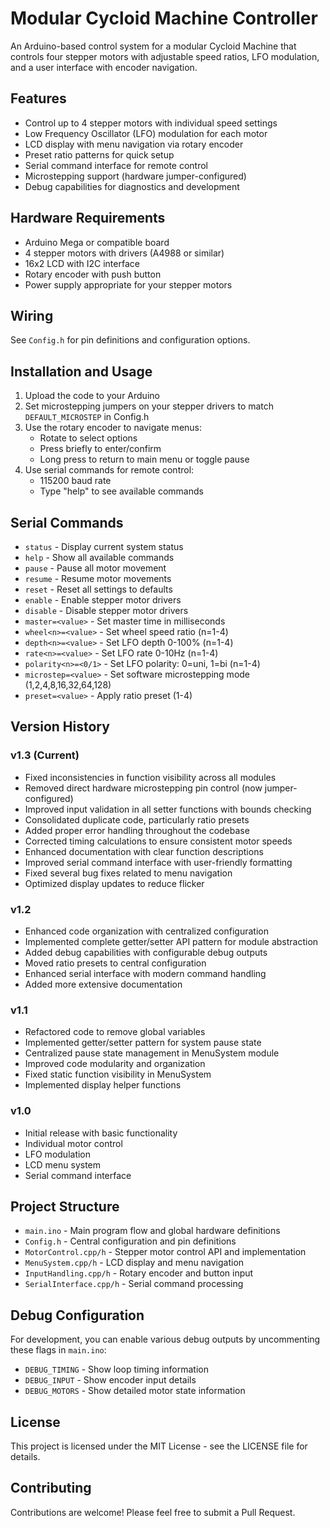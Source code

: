 # Modular Cycloid Machine Controller

An Arduino-based control system for a modular Cycloid Machine that controls four stepper motors with adjustable speed ratios, LFO modulation, and a user interface with encoder navigation.

## Features

- Control up to 4 stepper motors with individual speed settings
- Low Frequency Oscillator (LFO) modulation for each motor
- LCD display with menu navigation via rotary encoder
- Preset ratio patterns for quick setup
- Serial command interface for remote control
- Microstepping support (hardware jumper-configured)
- Debug capabilities for diagnostics and development

## Hardware Requirements

- Arduino Mega or compatible board
- 4 stepper motors with drivers (A4988 or similar)
- 16x2 LCD with I2C interface
- Rotary encoder with push button
- Power supply appropriate for your stepper motors

## Wiring

See `Config.h` for pin definitions and configuration options.

## Installation and Usage

1. Upload the code to your Arduino
2. Set microstepping jumpers on your stepper drivers to match `DEFAULT_MICROSTEP` in Config.h
3. Use the rotary encoder to navigate menus:
   - Rotate to select options
   - Press briefly to enter/confirm
   - Long press to return to main menu or toggle pause
4. Use serial commands for remote control:
   - 115200 baud rate
   - Type "help" to see available commands

## Serial Commands

- `status` - Display current system status
- `help` - Show all available commands
- `pause` - Pause all motor movement
- `resume` - Resume motor movements
- `reset` - Reset all settings to defaults
- `enable` - Enable stepper motor drivers
- `disable` - Disable stepper motor drivers
- `master=<value>` - Set master time in milliseconds
- `wheel<n>=<value>` - Set wheel speed ratio (n=1-4)
- `depth<n>=<value>` - Set LFO depth 0-100% (n=1-4)
- `rate<n>=<value>` - Set LFO rate 0-10Hz (n=1-4)
- `polarity<n>=<0/1>` - Set LFO polarity: 0=uni, 1=bi (n=1-4)
- `microstep=<value>` - Set software microstepping mode (1,2,4,8,16,32,64,128)
- `preset=<value>` - Apply ratio preset (1-4)

## Version History

### v1.3 (Current)
- Fixed inconsistencies in function visibility across all modules
- Removed direct hardware microstepping pin control (now jumper-configured)
- Improved input validation in all setter functions with bounds checking
- Consolidated duplicate code, particularly ratio presets
- Added proper error handling throughout the codebase
- Corrected timing calculations to ensure consistent motor speeds
- Enhanced documentation with clear function descriptions
- Improved serial command interface with user-friendly formatting
- Fixed several bug fixes related to menu navigation
- Optimized display updates to reduce flicker

### v1.2
- Enhanced code organization with centralized configuration
- Implemented complete getter/setter API pattern for module abstraction
- Added debug capabilities with configurable debug outputs
- Moved ratio presets to central configuration
- Enhanced serial interface with modern command handling
- Added more extensive documentation

### v1.1
- Refactored code to remove global variables
- Implemented getter/setter pattern for system pause state
- Centralized pause state management in MenuSystem module
- Improved code modularity and organization
- Fixed static function visibility in MenuSystem
- Implemented display helper functions

### v1.0
- Initial release with basic functionality
- Individual motor control
- LFO modulation
- LCD menu system
- Serial command interface

## Project Structure

- `main.ino` - Main program flow and global hardware definitions
- `Config.h` - Central configuration and pin definitions
- `MotorControl.cpp/h` - Stepper motor control API and implementation
- `MenuSystem.cpp/h` - LCD display and menu navigation
- `InputHandling.cpp/h` - Rotary encoder and button input
- `SerialInterface.cpp/h` - Serial command processing

## Debug Configuration

For development, you can enable various debug outputs by uncommenting these flags in `main.ino`:
- `DEBUG_TIMING` - Show loop timing information
- `DEBUG_INPUT` - Show encoder input details
- `DEBUG_MOTORS` - Show detailed motor state information

## License

This project is licensed under the MIT License - see the LICENSE file for details.

## Contributing

Contributions are welcome! Please feel free to submit a Pull Request. 